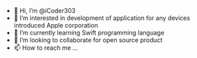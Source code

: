 - 👋 Hi, I’m @iCoder303
- 👀 I’m interested in development of application for any devices introduced Apple corporation
- 🌱 I’m currently learning Swift programming language 
- 💞️ I’m looking to collaborate for open source product
- 📫 How to reach me ...

<!---
iCoder303/iCoder303 is a ✨ special ✨ repository because its `README.md` (this file) appears on your GitHub profile.
You can click the Preview link to take a look at your changes.
--->

